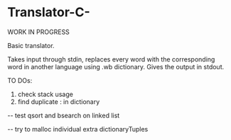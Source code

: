 # Translator-C-

WORK IN PROGRESS

Basic translator.

Takes input through stdin, replaces every word with the corresponding word in another language using .wb dictionary.
Gives the output in stdout.

TO DOs:
1. check stack usage
2. find duplicate : in dictionary

-- test qsort and bsearch on linked list

-- try to malloc individual extra dictionaryTuples
